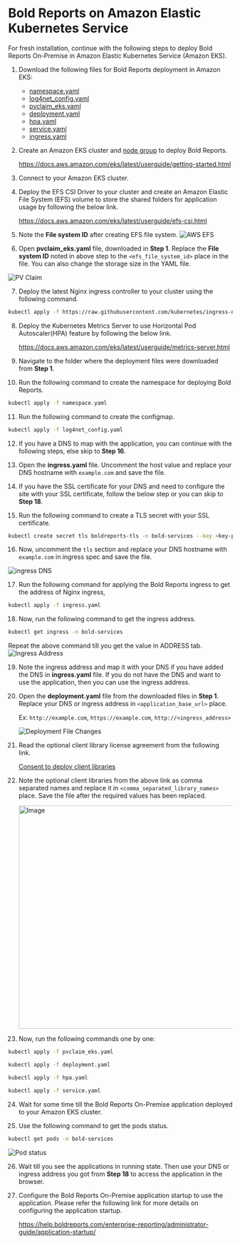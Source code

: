 # Bold Reports on Amazon Elastic Kubernetes Service

For fresh installation, continue with the following steps to deploy Bold Reports On-Premise in Amazon Elastic Kubernetes Service (Amazon EKS).

1. Download the following files for Bold Reports deployment in Amazon EKS:

    * [namespace.yaml](https://raw.githubusercontent.com/boldreports/bold-reports-kubernetes/v6.1.34/deploy/namespace.yaml)
    * [log4net_config.yaml](https://raw.githubusercontent.com/boldreports/bold-reports-kubernetes/v6.1.34/deploy/log4net_config.yaml)
    * [pvclaim_eks.yaml](https://raw.githubusercontent.com/boldreports/bold-reports-kubernetes/v6.1.34/deploy/pvclaim_eks.yaml)
    * [deployment.yaml](https://raw.githubusercontent.com/boldreports/bold-reports-kubernetes/v6.1.34/deploy/deployment.yaml)
    * [hpa.yaml](https://raw.githubusercontent.com/boldreports/bold-reports-kubernetes/v6.1.34/deploy/hpa.yaml)
    * [service.yaml](https://raw.githubusercontent.com/boldreports/bold-reports-kubernetes/v6.1.34/deploy/service.yaml)
    * [ingress.yaml](https://raw.githubusercontent.com/boldreports/bold-reports-kubernetes/v6.1.34/deploy/ingress.yaml)

2. Create an Amazon EKS cluster and [node group](https://docs.aws.amazon.com/eks/latest/userguide/eks-compute.html) to deploy Bold Reports.

   https://docs.aws.amazon.com/eks/latest/userguide/getting-started.html 

3. Connect to your Amazon EKS cluster.

4. Deploy the EFS CSI Driver to your cluster and create an Amazon Elastic File System (EFS) volume to store the shared folders for application usage by following the below link.

   https://docs.aws.amazon.com/eks/latest/userguide/efs-csi.html 

5. Note the **File system ID** after creating EFS file system.
![AWS EFS](images/aws-efs.png)

6. Open **pvclaim_eks.yaml** file, downloaded in **Step 1**. Replace the **File system ID** noted in above step to the `<efs_file_system_id>` place in the file. You can also change the storage size in the YAML file. 

![PV Claim](images/eks_pvclaim.png)

7. Deploy the latest Nginx ingress controller to your cluster using the following command.

```sh
kubectl apply -f https://raw.githubusercontent.com/kubernetes/ingress-nginx/controller-v1.2.0/deploy/static/provider/aws/deploy.yaml
```

8. Deploy the Kubernetes Metrics Server to use Horizontal Pod Autoscaler(HPA) feature by following the below link.

    https://docs.aws.amazon.com/eks/latest/userguide/metrics-server.html

9. Navigate to the folder where the deployment files were downloaded from **Step 1**.

10. Run the following command to create the namespace for deploying Bold Reports.

```sh
kubectl apply -f namespace.yaml
```

11. Run the following command to create the configmap.

```sh
kubectl apply -f log4net_config.yaml
```

12. If you have a DNS to map with the application, you can continue with the following steps, else skip to **Step 16**. 

13. Open the **ingress.yaml** file. Uncomment the host value and replace your DNS hostname with `example.com` and save the file.

14. If you have the SSL certificate for your DNS and need to configure the site with your SSL certificate, follow the below step or you can skip to **Step 18**.

15. Run the following command to create a TLS secret with your SSL certificate.

```sh
kubectl create secret tls boldreports-tls -n bold-services --key <key-path> --cert <certificate-path>
```

16. Now, uncomment the `tls` section and replace your DNS hostname with `example.com` in ingress spec and save the file.

![ingress DNS](images/ingress_yaml.png)

17. Run the following command for applying the Bold Reports ingress to get the address of Nginx ingress,

```sh
kubectl apply -f ingress.yaml
```

18.	Now, run the following command to get the ingress address.

```sh
kubectl get ingress -n bold-services
```
Repeat the above command till you get the value in ADDRESS tab.
![Ingress Address](images/ingress_address.png) 

19.	Note the ingress address and map it with your DNS if you have added the DNS in **ingress.yaml** file. If you do not have the DNS and want to use the application, then you can use the ingress address.

20. Open the **deployment.yaml** file from the downloaded files in **Step 1**. Replace your DNS or ingress address in `<application_base_url>` place.
    
    Ex:  `http://example.com`, `https://example.com`, `http://<ingress_address>`

    ![Deployment File Changes](images/deployment_yaml.png)

21. Read the optional client library license agreement from the following link.

    [Consent to deploy client libraries](../docs/consent-to-deploy-client-libraries.md)

22. Note the optional client libraries from the above link as comma separated names and replace it in `<comma_separated_library_names>` place. Save the file after the required values has been replaced.

    <img src="images/client-library.png" alt="Image" width="700" height="500" style="display: block; margin: 0 auto" />

23. Now, run the following commands one by one:

```sh
kubectl apply -f pvclaim_eks.yaml
```

```sh
kubectl apply -f deployment.yaml
```

```sh
kubectl apply -f hpa.yaml
```

```sh
kubectl apply -f service.yaml
```

24.	Wait for some time till the Bold Reports On-Premise application deployed to your Amazon EKS cluster. 

25.	Use the following command to get the pods status.

```sh
kubectl get pods -n bold-services
```
![Pod status](images/pod_status.png) 

26. Wait till you see the applications in running state. Then use your DNS or ingress address you got from **Step 18** to access the application in the browser.

27.	Configure the Bold Reports On-Premise application startup to use the application. Please refer the following link for more details on configuring the application startup.
    
    https://help.boldreports.com/enterprise-reporting/administrator-guide/application-startup/
